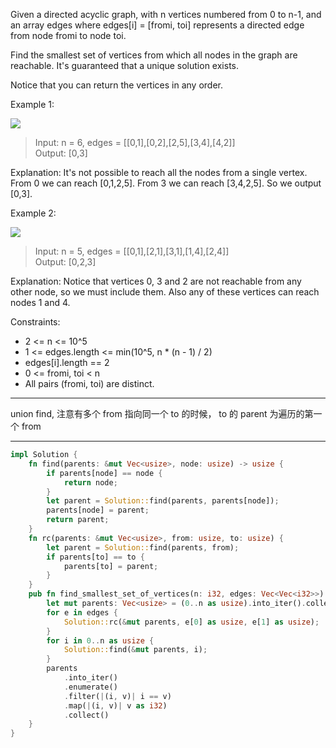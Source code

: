 Given a directed acyclic graph, with n vertices numbered from 0 to n-1, and an array edges where edges[i] = [fromi, toi] represents a directed edge from node fromi to node toi.

Find the smallest set of vertices from which all nodes in the graph are reachable. It's guaranteed that a unique solution exists.

Notice that you can return the vertices in any order.

Example 1:

![](https://assets.leetcode.com/uploads/2020/07/07/untitled22.png)

> Input: n = 6, edges = [[0,1],[0,2],[2,5],[3,4],[4,2]]  
> Output: [0,3]

Explanation: It's not possible to reach all the nodes from a single vertex. From 0 we can reach [0,1,2,5]. From 3 we can reach [3,4,2,5]. So we output [0,3].

Example 2:

![](https://assets.leetcode.com/uploads/2020/07/07/untitled.png)

> Input: n = 5, edges = [[0,1],[2,1],[3,1],[1,4],[2,4]]  
> Output: [0,2,3]

Explanation: Notice that vertices 0, 3 and 2 are not reachable from any other node, so we must include them. Also any of these vertices can reach nodes 1 and 4.

Constraints:

- 2 <= n <= 10^5
- 1 <= edges.length <= min(10^5, n \* (n - 1) / 2)
- edges[i].length == 2
- 0 <= fromi, toi < n
- All pairs (fromi, toi) are distinct.

---

union find, 注意有多个 from 指向同一个 to 的时候， to 的 parent 为遍历的第一个 from

---

```rust
impl Solution {
    fn find(parents: &mut Vec<usize>, node: usize) -> usize {
        if parents[node] == node {
            return node;
        }
        let parent = Solution::find(parents, parents[node]);
        parents[node] = parent;
        return parent;
    }
    fn rc(parents: &mut Vec<usize>, from: usize, to: usize) {
        let parent = Solution::find(parents, from);
        if parents[to] == to {
            parents[to] = parent;
        }
    }
    pub fn find_smallest_set_of_vertices(n: i32, edges: Vec<Vec<i32>>) -> Vec<i32> {
        let mut parents: Vec<usize> = (0..n as usize).into_iter().collect();
        for e in edges {
            Solution::rc(&mut parents, e[0] as usize, e[1] as usize);
        }
        for i in 0..n as usize {
            Solution::find(&mut parents, i);
        }
        parents
            .into_iter()
            .enumerate()
            .filter(|(i, v)| i == v)
            .map(|(i, v)| v as i32)
            .collect()
    }
}
```
